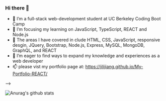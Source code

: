 ### Hi there 👋



- 🔭 I’m a full-stack web-development student at UC Berkeley Coding Boot Camp 
- 🌱 I’m focusing my learning on JavaScript, TypeScript, REACT and Node.js 
- 👯 The areas I have covered in clude HTML, CSS, JavaScript, responsive desgin, JQuery, Bootstrap, Node.js, Express, MySQL, MongoDB, GraphQL, and REACT 
- 🤔 I’m eager to find ways to expand my knowledge and experiences as a web developer  
- 📫 please vist my portfolio page at: https://jilijiang.github.io/My-Portfolio-REACT/

-->


![Anurag's github stats](https://github-readme-stats.vercel.app/api?username=jilijiang)

